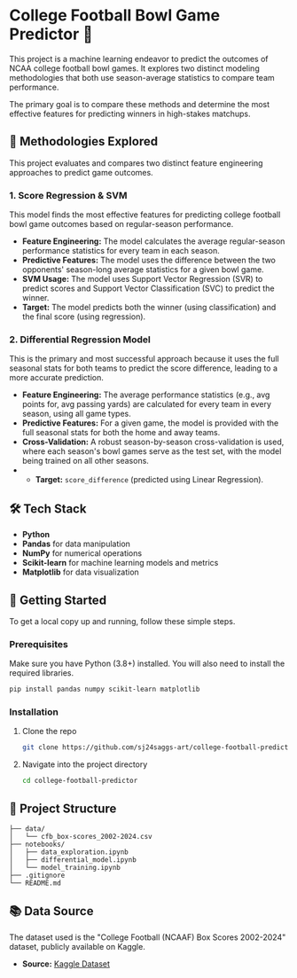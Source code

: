 # College Football Bowl Game Predictor 🏈

This project is a machine learning endeavor to predict the outcomes of NCAA college football bowl games. It explores two distinct modeling methodologies that both use season-average statistics to compare team performance.

The primary goal is to compare these methods and determine the most effective features for predicting winners in high-stakes matchups.

## 🔬 Methodologies Explored

This project evaluates and compares two distinct feature engineering approaches to predict game outcomes.

### 1\. Score Regression & SVM

This model finds the most effective features for predicting college football bowl game outcomes based on regular-season performance.

  * **Feature Engineering:** The model calculates the average regular-season performance statistics for every team in each season.
  * **Predictive Features:** The model uses the difference between the two opponents' season-long average statistics for a given bowl game.
  * **SVM Usage:** The model uses Support Vector Regression (SVR) to predict scores and Support Vector Classification (SVC) to predict the winner.
  * **Target:** The model predicts both the winner (using classification) and the final score (using regression).

### 2\. Differential Regression Model

This is the primary and most successful approach because it uses the full seasonal stats for both teams to predict the score difference, leading to a more accurate prediction.

  * **Feature Engineering:** The average performance statistics (e.g., avg points for, avg passing yards) are calculated for every team in every season, using all game types.
  * **Predictive Features:** For a given game, the model is provided with the full seasonal stats for both the home and away teams.
  * **Cross-Validation:** A robust season-by-season cross-validation is used, where each season's bowl games serve as the test set, with the model being trained on all other seasons.
  * * **Target:** `score_difference` (predicted using Linear Regression).

## 🛠️ Tech Stack

  * **Python**
  * **Pandas** for data manipulation
  * **NumPy** for numerical operations
  * **Scikit-learn** for machine learning models and metrics
  * **Matplotlib** for data visualization

## 🚀 Getting Started

To get a local copy up and running, follow these simple steps.

### Prerequisites

Make sure you have Python (3.8+) installed. You will also need to install the required libraries.

```sh
pip install pandas numpy scikit-learn matplotlib
```

### Installation

1.  Clone the repo
    ```sh
    git clone https://github.com/sj24saggs-art/college-football-predictor.git
    ```
2.  Navigate into the project directory
    ```sh
    cd college-football-predictor
    ```

## 📁 Project Structure

```
├── data/
│   └── cfb_box-scores_2002-2024.csv
├── notebooks/
│   ├── data_exploration.ipynb
│   ├── differential_model.ipynb
│   └── model_training.ipynb
├── .gitignore
└── README.md
```

## 📚 Data Source

The dataset used is the "College Football (NCAAF) Box Scores 2002-2024" dataset, publicly available on Kaggle.

  * **Source:** [Kaggle Dataset](https://www.kaggle.com/datasets/cviaxmiwnptr/college-football-team-stats-2002-to-january-2024)
